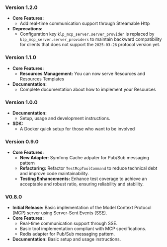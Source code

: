 ### Version 1.2.0

- **Core Features:**
  - Add real-time communication support through Streamable Http
- **Deprecations:**
  - Configuration key `klp_mcp_server.server_provider` is replaced by `klp_mcp_server.server_providers` to maintain backward compatibility
  for clients that does not support the `2025-03-26` protocol version yet.

### Version 1.1.0

- **Core Features:**
  - **Resources Management:** You can now serve Resources and Resources Templates
- **Documentation:**
  - Complete documentation about how to implement your Resources

### Version 1.0.0

- **Documentation:**
  - Setup, usage and development instructions.
- **SDK:**
  - A Docker quick setup for those who want to be involved

### Version 0.9.0

- **Core Features:**
  - **New Adapter**: Symfony Cache adpater for Pub/Sub messaging pattern
  - **Refactoring:** Refactor `TestMcpToolCommand` to reduce technical debt and improve code maintainability.
  - **Testing Enhancements:** Enhance test coverage to achieve an acceptable and robust ratio, ensuring reliability and stability.


### V0.8.0
- **Initial Release:**
  Basic implementation of the Model Context Protocol (MCP) server using Server-Sent Events (SSE).
- **Core Features:**
  - Real-time communication support through SSE.
  - Basic tool implementation compliant with MCP specifications.
  - Redis adapter for Pub/Sub messaging pattern.
- **Documentation:** Basic setup and usage instructions.
